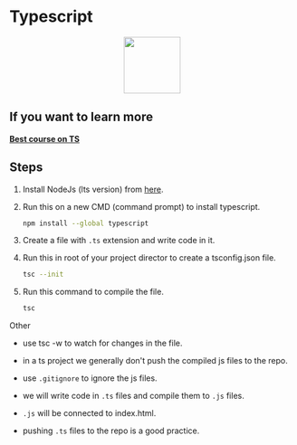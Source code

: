 # Typescript

<p align="center">
<img width="100" height="100" src="https://skillicons.dev/icons?i=ts" />
</p>

## If you want to learn more

[**Best course on TS**](https://youtu.be/30LWjhZzg50?si=jnPXMbx3GGDmAHmz)

## Steps

1. Install NodeJs (lts version) from [here](https://nodejs.org/en/download/prebuilt-installer).

1. Run this on a new CMD (command prompt) to install typescript.

   ```bash
   npm install --global typescript
   ```

1. Create a file with `.ts` extension and write code in it.

1. Run this in root of your project director to create a tsconfig.json file.

   ```bash
   tsc --init
   ```

1. Run this command to compile the file.

   ```bash
   tsc
   ```

Other

- use tsc -w to watch for changes in the file.
- in a ts project we generally don't push the compiled js files to the repo.

- use `.gitignore` to ignore the js files.
- we will write code in `.ts` files and compile them to `.js` files.
- `.js` will be connected to index.html.
- pushing `.ts` files to the repo is a good practice.
